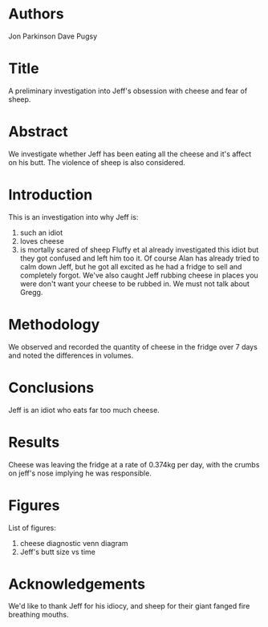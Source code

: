 # Authors
Jon Parkinson
Dave Pugsy

# Title
A preliminary investigation into Jeff's obsession with cheese and fear of sheep.

# Abstract
We investigate whether Jeff has been eating all the cheese and it's affect on his butt. The violence of sheep is also considered. 

# Introduction
This is an investigation into why Jeff is:
1) such an idiot
2) loves cheese
3) is mortally scared of sheep
Fluffy et al already investigated this idiot but they got confused and left him too it. 
Of course Alan has already tried to calm down Jeff, but he got all excited as he had a fridge to sell and completely forgot.
We've also caught Jeff rubbing cheese in places you were don't want your cheese to be rubbed in. 
We must not talk about Gregg. 

# Methodology 
We observed and recorded the quantity of cheese in the fridge over 7 days and noted the differences in volumes.

# Conclusions
Jeff is an idiot who eats far too much cheese. 

# Results
Cheese was leaving the fridge at a rate of 0.374kg per day, with the crumbs on jeff's nose implying he was responsible. 

# Figures
List of figures:
1) cheese diagnostic venn diagram
2) Jeff's butt size vs time

# Acknowledgements
We'd like to thank Jeff for his idiocy, and sheep for their giant fanged fire breathing mouths. 

